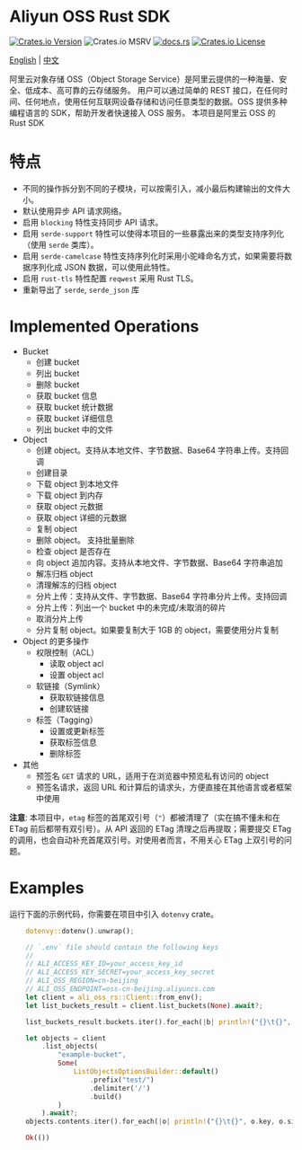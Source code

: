 # Aliyun OSS Rust SDK

[![Crates.io Version](https://img.shields.io/crates/v/ali-oss-rs?_ts_=20251020)](https://crates.io/crates/ali-oss-rs)
![Crates.io MSRV](https://img.shields.io/crates/msrv/ali-oss-rs?_ts_=20251020)
[![docs.rs](https://img.shields.io/docsrs/ali-oss-rs)](https://docs.rs/ali-oss-rs)
[![Crates.io License](https://img.shields.io/crates/l/ali-oss-rs?_ts_=20251020)](https://github.com/yuqiang-yuan/ali-oss-rs?tab=License-1-ov-file)

[English](https://github.com/yuqiang-yuan/ali-oss-rs) | [中文](https://github.com/yuqiang-yuan/ali-oss-rs/blob/dev/README.zh-CN.md)

阿里云对象存储 OSS（Object Storage Service）是阿里云提供的一种海量、安全、低成本、高可靠的云存储服务。
用户可以通过简单的 REST 接口，在任何时间、任何地点，使用任何互联网设备存储和访问任意类型的数据。OSS 提供多种编程语言的 SDK，帮助开发者快速接入 OSS 服务。
本项目是阿里云 OSS 的 Rust SDK

# 特点

- 不同的操作拆分到不同的子模块，可以按需引入，减小最后构建输出的文件大小。
- 默认使用异步 API 请求网络。
- 启用 `blocking` 特性支持同步 API 请求。
- 启用 `serde-support` 特性可以使得本项目的一些暴露出来的类型支持序列化（使用 `serde` 类库）。
- 启用 `serde-camelcase` 特性支持序列化时采用小驼峰命名方式，如果需要将数据序列化成 JSON 数据，可以使用此特性。
- 启用 `rust-tls` 特性配置 `reqwest` 采用 Rust TLS。
- 重新导出了 `serde`, `serde_json` 库

# Implemented Operations

- Bucket
  - 创建 bucket
  - 列出 bucket
  - 删除 bucket
  - 获取 bucket 信息
  - 获取 bucket 统计数据
  - 获取 bucket 详细信息
  - 列出 bucket 中的文件
- Object
  - 创建 object。支持从本地文件、字节数据、Base64 字符串上传。支持回调
  - 创建目录
  - 下载 object 到本地文件
  - 下载 object 到内存
  - 获取 object 元数据
  - 获取 object 详细的元数据
  - 复制 object
  - 删除 object。 支持批量删除
  - 检查 object 是否存在
  - 向 object 追加内容。支持从本地文件、字节数据、Base64 字符串追加
  - 解冻归档 object
  - 清理解冻的归档 object
  - 分片上传：支持从文件、字节数据、Base64 字符串分片上传。支持回调
  - 分片上传：列出一个 bucket 中的未完成/未取消的碎片
  - 取消分片上传
  - 分片复制 object。如果要复制大于 1GB 的 object，需要使用分片复制
- Object 的更多操作
  - 权限控制（ACL）
    - 读取 object acl
    - 设置 object acl
  - 软链接（Symlink）
    - 获取软链接信息
    - 创建软链接
  - 标签（Tagging）
    - 设置或更新标签
    - 获取标签信息
    - 删除标签
- 其他
  - 预签名 `GET` 请求的 URL，适用于在浏览器中预览私有访问的 object
  - 预签名请求，返回 URL 和计算后的请求头，方便直接在其他语言或者框架中使用

**注意**: 本项目中，`etag` 标签的首尾双引号（`"`）都被清理了（实在搞不懂未和在 ETag 前后都带有双引号）。从 API 返回的 ETag 清理之后再提取；需要提交 ETag 的调用，也会自动补充首尾双引号。对使用者而言，不用关心 ETag 上双引号的问题。


# Examples

运行下面的示例代码，你需要在项目中引入 `dotenvy` crate。

```rust
    dotenvy::dotenv().unwrap();

    // `.env` file should contain the following keys
    //
    // ALI_ACCESS_KEY_ID=your_access_key_id
    // ALI_ACCESS_KEY_SECRET=your_access_key_secret
    // ALI_OSS_REGION=cn-beijing
    // ALI_OSS_ENDPOINT=oss-cn-beijing.aliyuncs.com
    let client = ali_oss_rs::Client::from_env();
    let list_buckets_result = client.list_buckets(None).await?;

    list_buckets_result.buckets.iter().for_each(|b| println!("{}\t{}", b.name, b.storage_class));

    let objects = client
        .list_objects(
            "example-bucket",
            Some(
                ListObjectsOptionsBuilder::default()
                    .prefix("test/")
                    .delimiter('/')
                    .build()
            )
        ).await?;
    objects.contents.iter().for_each(|o| println!("{}\t{}", o.key, o.size));

    Ok(())
```
